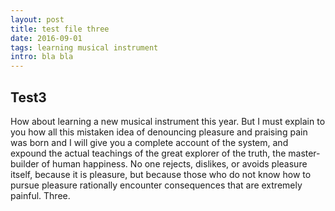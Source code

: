 ```yaml
---
layout: post
title: test file three
date: 2016-09-01
tags: learning musical instrument
intro: bla bla
---
```


## Test3

How about learning a new musical instrument this year. But I must explain to you how all this mistaken idea of denouncing pleasure and praising pain was born and I will give you a complete account of the system, and expound the actual teachings of the great explorer of the truth, the master-builder of human happiness. No one rejects, dislikes, or avoids pleasure itself, because it is pleasure, but because those who do not know how to pursue pleasure rationally encounter consequences that are extremely painful. Three.
